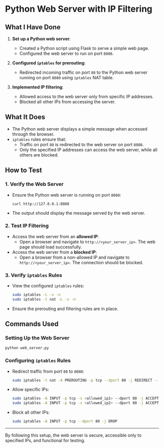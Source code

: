 
# Python Web Server with IP Filtering

## What I Have Done

1. **Set up a Python web server**:
   - Created a Python script using Flask to serve a simple web page.
   - Configured the web server to run on port `8080`.

2. **Configured `iptables` for prerouting**:
   - Redirected incoming traffic on port `80` to the Python web server running on port `8080` using `iptables` NAT table.

3. **Implemented IP filtering**:
   - Allowed access to the web server only from specific IP addresses.
   - Blocked all other IPs from accessing the server.

## What It Does

- The Python web server displays a simple message when accessed through the browser.
- `iptables` rules ensure that:
  - Traffic on port `80` is redirected to the web server on port `8080`.
  - Only the specified IP addresses can access the web server, while all others are blocked.

## How to Test

### 1. Verify the Web Server
- Ensure the Python web server is running on port `8080`:
  ```bash
  curl http://127.0.0.1:8080
  ```
- The output should display the message served by the web server.

### 2. Test IP Filtering
- Access the web server from an **allowed IP**:
  - Open a browser and navigate to `http://<your_server_ip>`. The web page should load successfully.
- Access the web server from a **blocked IP**:
  - Open a browser from a non-allowed IP and navigate to `http://<your_server_ip>`. The connection should be blocked.

### 3. Verify `iptables` Rules
- View the configured `iptables` rules:
  ```bash
  sudo iptables -L -v -n
  sudo iptables -t nat -L -v -n
  ```
- Ensure the prerouting and filtering rules are in place.

## Commands Used

### Setting Up the Web Server
```bash
python web_server.py
```

### Configuring `iptables` Rules
- Redirect traffic from port `80` to `8080`:
  ```bash
  sudo iptables -t nat -A PREROUTING -p tcp --dport 80 -j REDIRECT --to-port 8080
  ```
- Allow specific IPs:
  ```bash
  sudo iptables -A INPUT -p tcp -s <allowed_ip1> --dport 80 -j ACCEPT
  sudo iptables -A INPUT -p tcp -s <allowed_ip2> --dport 80 -j ACCEPT
  ```
- Block all other IPs:
  ```bash
  sudo iptables -A INPUT -p tcp --dport 80 -j DROP
  ```

---

By following this setup, the web server is secure, accessible only to specified IPs, and functional for testing.
